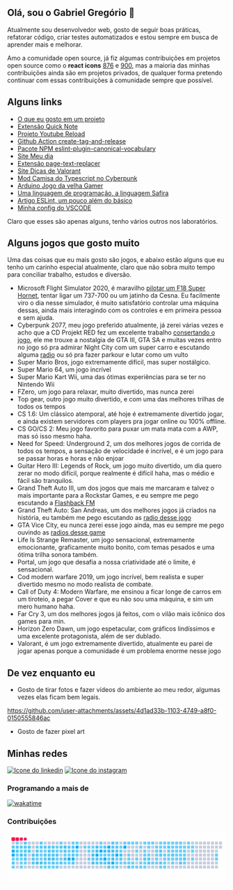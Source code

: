 ## Olá, sou o Gabriel Gregório 👋

Atualmente sou desenvolvedor web, gosto de seguir boas práticas, refatorar código, criar testes automatizados e estou sempre em busca de aprender mais e melhorar.

Amo a comunidade open source, já fiz algumas contribuições em projetos open source como o **react icons** [876](https://github.com/react-icons/react-icons/pull/879) e [900](https://github.com/react-icons/react-icons/pull/900), mas a maioria das minhas contribuições ainda são em projetos privados, de qualquer forma pretendo continuar com essas contribuições à comunidade sempre que possível.

## Alguns links

- [O que eu gosto em um projeto](https://github.com/gabrielogregorio/objetivos-em-um-projeto) 
- [Extensão Quick Note](https://chromewebstore.google.com/detail/quick-note/flgoddhgdddpaknohohcbifhiicklobl?pli=1)
- [Projeto Youtube Reload](https://github.com/gabrielogregorio/youtube-reload)
- [Github Action create-tag-and-release](https://github.com/gabrielogregorio/create-tag-and-release)
- [Pacote NPM eslint-plugin-canonical-vocabulary](https://www.npmjs.com/package/eslint-plugin-canonical-vocabulary)
- [Site Meu dia](https://github.com/gabrielogregorio/my-daily)
- [Extensão page-text-replacer](https://chromewebstore.google.com/detail/page-text-replacer/kjmpnhjiegmgajhgfhkgmppcoaofidcn)
- [Site Dicas de Valorant](https://valorant-tips.vercel.app/)
- [Mod Camisa do Typescript no Cyberpunk](https://github.com/gabrielogregorio/mod-cp2077-logo-typescript)
- [Arduino Jogo da velha Gamer](https://github.com/gabrielogregorio/tic-tac-toe-eletronic)
- [Uma linguagem de programação, a linguagem Safira](https://github.com/gabrielogregorio/safira)
- [Artigo ESLint, um pouco além do básico](https://medium.com/@gabrielogregorio/eslint-um-pouco-al%C3%A9m-do-b%C3%A1sico-19ce88c8b7a8)
- [Minha config do VSCODE](https://github.com/gabrielogregorio/vscode-config)

Claro que esses são apenas alguns, tenho vários outros nos laboratórios.

## Alguns jogos que gosto muito
Uma das coisas que eu mais gosto são jogos, e abaixo estão alguns que eu tenho um carinho especial atualmente, claro que não sobra muito tempo para conciliar trabalho, estudos e diversão.

- Microsoft Flight Simulator 2020, é maravilho [pilotar um F18 Super Hornet](https://www.youtube.com/watch?v=GIYDBRsPrnI), tentar ligar um 737-700 ou um jatinho da Cesna. Eu facilmente viro o dia nesse simulador, é muito satisfatório controlar uma máquina dessas, ainda mais interagindo com os controles e em primeira pessoa e sem ajuda.
- Cyberpunk 2077, meu jogo preferido atualmente, já zerei várias vezes e acho que a CD Projekt RED fez um excelente trabalho [consertando o jogo](https://www.youtube.com/watch?v=idE_ntMTdVY&t=3s), ele me trouxe a nostalgia de GTA III, GTA SA e muitas vezes entro no jogo só pra admirar Night City com um super carro e escutando alguma [radio](https://www.youtube.com/playlist?list=PLydYoCxtegVZzsdP93_1tqq7O2a-X4CX5) ou só pra fazer parkour e lutar como um vulto
- Super Mario Bros, jogo extremamente difícil, mas super nostálgico.
- Super Mario 64, um jogo incrível
- Super Mario Kart Wii, uma das ótimas experiências para se ter no Nintendo Wii
- FZero, um jogo para relaxar, muito divertido, mas nunca zerei
- Top gear, outro jogo muito divertido, e com uma das melhores trilhas de todos os tempos
- CS 1.6: Um clássico atemporal, até hoje é extremamente divertido jogar, e ainda existem servidores com players pra jogar online ou 100% offline.
- CS GO/CS 2: Meu jogo favorito para puxar um mata mata com a AWP, mas só isso mesmo haha.
- Need for Speed: Underground 2, um dos melhores jogos de corrida de todos os tempos, a sensação de velocidade é incrível, e é um jogo para se passar horas e horas e não enjoar
- Guitar Hero III: Legends of Rock, um jogo muito divertido, um dia quero zerar no modo difícil, porque realmente é difícil haha, mas o médio e fácil são tranquilos.
- Grand Theft Auto III, um dos jogos que mais me marcaram e talvez o mais importante para a Rockstar Games, e eu sempre me pego escutando a [Flashback FM](https://www.youtube.com/watch?v=w6cvwa9iTbs)
- Grand Theft Auto: San Andreas, um dos melhores jogos já criados na história, eu também me pego escutando as [radio desse jogo](https://www.youtube.com/playlist?list=PLZFVeChuXLFlstl4tUe4BeTnsONTF5nUI)
- GTA Vice City, eu nunca zerei esse jogo ainda, mas eu sempre me pego ouvindo as [radios desse game ](https://www.youtube.com/watch?v=oC1nc0UqXRc)   
- Life Is Strange Remaster, um jogo sensacional, extremamente emocionante, graficamente muito bonito, com temas pesados e uma ótima trilha sonora também.
- Portal, um jogo que desafia a nossa criatividade até o limite, é sensacional.
- Cod modern warfare 2019, um jogo incrível, bem realista e super divertido mesmo no modo realista de combate.
- Call of Duty 4: Modern Warfare, me ensinou a ficar longe de carros em um tiroteio, a pegar Cover e que eu não sou uma máquina, e sim um mero humano haha.
- Far Cry 3, um dos melhores jogos já feitos, com o vilão mais icônico dos games para min.
- Horizon Zero Dawn, um jogo espetacular, com gráficos lindíssimos e uma excelente protagonista, além de ser dublado.
- Valorant, é um jogo extremamente divertido, atualmente eu parei de jogar apenas porque a comunidade é um problema enorme nesse jogo

## De vez enquanto eu
- Gosto de tirar fotos e fazer vídeos do ambiente ao meu redor, algumas vezes elas ficam bem legais.

https://github.com/user-attachments/assets/4d1ad33b-1103-4749-a8f0-0150555846ac

- Gosto de fazer pixel art

## Minhas redes
[![Icone do linkedin](https://img.shields.io/badge/LinkedIn-0077B5?style=for-the-badge&logo=linkedin&logoColor=white)](https://www.linkedin.com/in/gabrielogregorio/)
[![Icone do instagram](https://img.shields.io/badge/Instagram-E4405F?style=for-the-badge&logo=instagram&logoColor=white)](https://www.instagram.com/gabrielogregorio/)

### Programando a mais de

[![wakatime](https://wakatime.com/badge/user/7e6c6db0-9337-42cb-9507-4d4580997c1f.svg)](https://wakatime.com/@gabrielogregorio)


### Contribuições

![Snake animation](https://raw.githubusercontent.com/gabrielogregorio/gabrielogregorio/output/github-snake_v5.gif)
